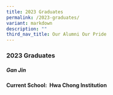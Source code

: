 ```yaml
---
title: 2023 Graduates
permalink: /2023-graduates/
variant: markdown
description: ""
third_nav_title: Our Alumni Our Pride
---
```

### 2023 Graduates
##### Gan Jin
**Current School: &nbsp;Hwa Chong Institution**
<img src="">